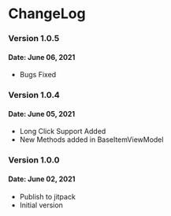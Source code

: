# ChangeLog

### Version 1.0.5
#### Date: June 06, 2021

- Bugs Fixed

### Version 1.0.4
#### Date: June 05, 2021

- Long Click Support Added
- New Methods added in BaseItemViewModel

### Version 1.0.0
#### Date: June 02, 2021

- Publish to jitpack
- Initial version
